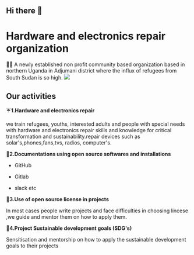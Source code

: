 ## Hi there 👋
<h1>Hardware and electronics repair organization</h1>

 
🙋‍♀️ A newly established non profit community based organization based in northern Uganda in Adjumani district where the influx of refugees from South Sudan is so high.
![](Images/aa7a6aab-84c8-45b0-86e8-554f4228d373.png)

<h2>Our activities</h2>

☔**1.Hardware and electronics repair**

we train refugees, youths, interested adults and people with special needs with hardware and electronics repair skills and knowledge for critical transformation and sustainability.repair devices such as solar's,phones,fans,tvs, radios, computer's.

🏬**2.Documentations using open source softwares and installations**

- GitHub

- Gitlab

- slack etc 

🍻**3.Use of open source license in projects**

In most cases people write projects and face difficulties in choosing lincese ,we guide and mentor them on how to apply them.

 🎯**4.Project Sustainable development goals (SDG's)**

Sensitisation and mentorship on how to apply the sustainable development goals to their projects 

    



